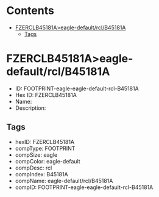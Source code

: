 



Contents
========

* [FZERCLB45181A>eagle-default/rcl/B45181A](#fzerclb45181aeagle-defaultrclb45181a)
	* [Tags](#tags)

# FZERCLB45181A>eagle-default/rcl/B45181A

- ID: FOOTPRINT-eagle-eagle-default-rcl-B45181A
- Hex ID: FZERCLB45181A
- Name: 
- Description: 

## Tags

- hexID: FZERCLB45181A
- oompType: FOOTPRINT
- oompSize: eagle
- oompColor: eagle-default
- oompDesc: rcl
- oompIndex: B45181A
- oompName: eagle-default/rcl/B45181A
- oompID: FOOTPRINT-eagle-eagle-default-rcl-B45181A

